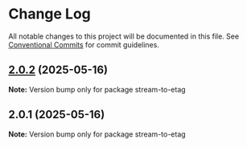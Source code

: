 # Change Log

All notable changes to this project will be documented in this file.
See [Conventional Commits](https://conventionalcommits.org) for commit guidelines.

## [2.0.2](https://github.com/launchql/launchql/compare/stream-to-etag@2.0.1...stream-to-etag@2.0.2) (2025-05-16)

**Note:** Version bump only for package stream-to-etag





## 2.0.1 (2025-05-16)

**Note:** Version bump only for package stream-to-etag
